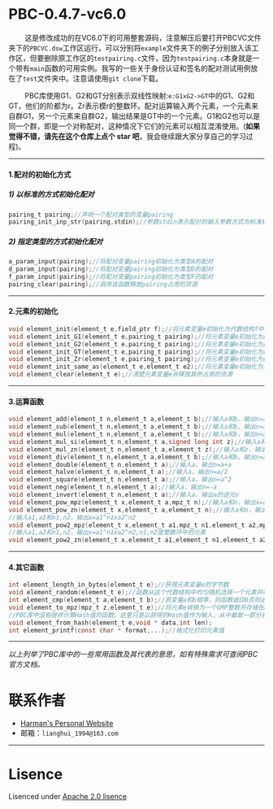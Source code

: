 # PBC-0.4.7-vc6.0
　 　这是修改成功的在VC6.0下的可用整套源码，注意解压后要打开PBCVC文件夹下的`PBCVC.dsw`工作区运行，可以分别将`example`文件夹下的例子分别放入该工作区，但要删除原工作区的`testpairing.c`文件，因为`testpairing.c`本身就是一个带有`main`函数的可用实例。我写的一些关于身份认证和签名的配对测试用例放在了`test`文件夹中。注意请使用`git clone`下载。

　 　PBC库使用G1、G2和GT分别表示双线性映射:`e:G1xG2->GT`中的G1、G2和GT，他们的阶都为r。Zr表示模r的整数环。配对运算输入两个元素，一个元素来自群G1，另一个元素来自群G2，输出结果是GT中的一个元素。G1和G2也可以是同一个群，即是一个对称配对，这种情况下它们的元素可以相互混淆使用。(**如果觉得不错，请先在这个仓库上点个 star 吧**，我会继续跟大家分享自己的学习过程)。

-----

#### 1.配对的初始化方式
##### 1) 以标准的方式初始化配对
```C
pairing_t pairing;//声明一个配对类型的变量pairing
pairing_init_inp_str(pairing,stdin);//参数stdin表示配对的输入参数方式为标准输入
```
##### 2) 指定类型的方式初始化配对
```C
a_param_input(pairing);//将配对变量pairing初始化为类型A的配对
d_param_input(pairing);//将配对变量pairing初始化为类型D的配对
f_param_input(pairing);//将配对变量pairing初始化为类型F的配对
pairing_clear(pairing);//调用该函数释放pairing占用的资源
```

----

#### 2.元素的初始化
```C
void element_init(element_t e,field_ptr f);//将元素变量e初始化为代数结构f中的元素
void element_init_G1(element_t e,pairing_t pairing);//将元素变量e初始化为群G1中的元素
void element_init_G2(element_t e,pairing_t pairing);//将元素变量e初始化为群G2中的元素
void element_init_GT(element_t e,pairing_t pairing);//将元素变量e初始化为群GT中的元素
void element_init_Zr(element_t e,pairing_t pairing);//将元素变量e初始化为群Zr中的元素
void element_init_same_as(element_t e,element_t e2);//将元素变量e初始化为元素变量e2所在的代数结构中的元素
void element_clear(element_t e);//清楚元素变量e并释放其所占用的资源
```

----

#### 3.运算函数
```C
void element_add(element_t n,element_t a,element_t b);//输入a和b，输出n=a+b
void element_sub(element_t n,element_t a,element_t b);//输入a和b，输出n=a-b
void element_mul(element_t n,element_t a,element_t b);//输入a和b，输出n=axb
void element_mul_si(element_t n,element_t a,signed long int z);//输入a和z，输出n=axz,z是一个长整型数据
void element_mul_zn(element_t n,element_t a,element_t z);//输入a和z，输出n=axz,z是整数环中的一个元素
void element_div(element_t n,element_t a,element_t b);//输入a和b，输出n=a/b
void element_double(element_t n,element_t a);//输入a，输出n=a+a
void element_halve(element_t n,element_t a);//输入a，输出n=a/2
void element_square(element_t n,element_t a);//输入a，输出n=a^2
void element_neg(element_t n,element_t a);//输入a，输出n=-a
void element_invert(element_t n,element_t a);//输入a，输出a的逆元n
void element_pow_mpz(element_t x,element_t a,mpz_t n);//输入a和n，输出x=a^n
void element_pow_zn(element_t x,element_t a,element_t n);//输入a和n，输出x=a^n，n是整数环中的元素
//输入a1,a2和n1,n2，输出x=a1^n1xa2^n2
void element_pow2_mpz(element_t x,element_t a1,mpz_t n1,element_t a2,mpz_t n2);
//输入a1,a2和n1,n2，输出x=a1^n1xa2^n2,n1,n2是整数环中的元素
void element_pow2_zn(element_t x,element_t a1,element_t n1,element_t a2,element_t n2);
```

-----

#### 4.其它函数
```C
int element_length_in_bytes(element_t e);//获得元素变量e的字节数
void element_random(element_t e);//函数从这个代数结构中均匀随机选择一个元素并赋值给e
int element_cmp(element_t a,element_t b);//若变量a和b相等，则函数返回0否则返回1
void element_to_mpz(mpz_t z,element_t e);//将元素e转换为一个GMP整数并存储在mpz_t类型的变量z中
//PBC库中没有提供计算Hash值的函数，这里只是以获得的Hash值作为输入，从中截取一部分表示域中的某个元素
void element_from_hash(element_t e,void * data,int len);
int element_printf(const char * format,...);//格式化打印元素值
```

----

*以上列举了PBC库中的一些常用函数及其代表的意思，如有特殊需求可查阅PBC官方文档。*

# 联系作者

- [Harman's Personal Website](http://harmansecurity.cn/)
- 邮箱：`lianghui_1994@163.com`

-----

# Lisence

Lisenced under [Apache 2.0 lisence](http://opensource.org/licenses/Apache-2.0)